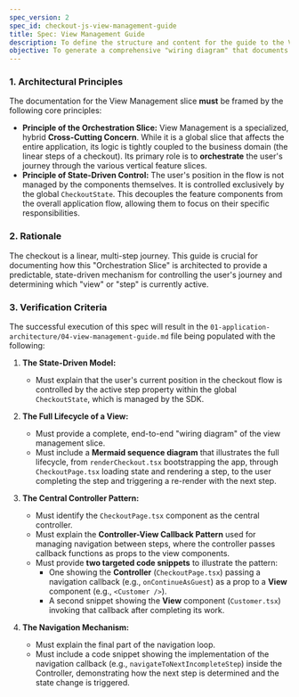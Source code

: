 ```yaml
---
spec_version: 2
spec_id: checkout-js-view-management-guide
title: Spec: View Management Guide
description: To define the structure and content for the guide to the View Management slice.
objective: To generate a comprehensive "wiring diagram" that documents the View Management slice, a hybrid Cross-Cutting Concern responsible for orchestrating the user journey.
---
```


### 1. Architectural Principles

The documentation for the View Management slice **must** be framed by the following core principles:

*   **Principle of the Orchestration Slice:** View Management is a specialized, hybrid **Cross-Cutting Concern**. While it is a global slice that affects the entire application, its logic is tightly coupled to the business domain (the linear steps of a checkout). Its primary role is to **orchestrate** the user's journey through the various vertical feature slices.
*   **Principle of State-Driven Control:** The user's position in the flow is not managed by the components themselves. It is controlled exclusively by the global `CheckoutState`. This decouples the feature components from the overall application flow, allowing them to focus on their specific responsibilities.

### 2. Rationale

The checkout is a linear, multi-step journey. This guide is crucial for documenting how this "Orchestration Slice" is architected to provide a predictable, state-driven mechanism for controlling the user's journey and determining which "view" or "step" is currently active.

### 3. Verification Criteria

The successful execution of this spec will result in the `01-application-architecture/04-view-management-guide.md` file being populated with the following:

1.  **The State-Driven Model:**
    *   Must explain that the user's current position in the checkout flow is controlled by the active step property within the global `CheckoutState`, which is managed by the SDK.

2.  **The Full Lifecycle of a View:**
    *   Must provide a complete, end-to-end "wiring diagram" of the view management slice.
    *   Must include a **Mermaid sequence diagram** that illustrates the full lifecycle, from `renderCheckout.tsx` bootstrapping the app, through `CheckoutPage.tsx` loading state and rendering a step, to the user completing the step and triggering a re-render with the next step.

3.  **The Central Controller Pattern:**
    *   Must identify the `CheckoutPage.tsx` component as the central controller.
    *   Must explain the **Controller-View Callback Pattern** used for managing navigation between steps, where the controller passes callback functions as props to the view components.
    *   Must provide **two targeted code snippets** to illustrate the pattern:
        *   One showing the **Controller** (`CheckoutPage.tsx`) passing a navigation callback (e.g., `onContinueAsGuest`) as a prop to a **View** component (e.g., `<Customer />`).
        *   A second snippet showing the **View** component (`Customer.tsx`) invoking that callback after completing its work.

4.  **The Navigation Mechanism:**
    *   Must explain the final part of the navigation loop.
    *   Must include a code snippet showing the implementation of the navigation callback (e.g., `navigateToNextIncompleteStep`) inside the Controller, demonstrating how the next step is determined and the state change is triggered.

